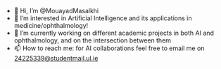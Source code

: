 - 👋 Hi, I’m @MouayadMasalkhi
- 👀 I’m interested in Artificial Intelligence and its applications in medicine/ophthalmology!
- 🌱 I’m currently working on different  academic projects in both AI and ophthalmology, and on the intersection between them
- 📫 How to reach me: for AI collaborations feel free to email me on 24225339@studentmail.ul.ie

<!---
MouayadMasalkhi/MouayadMasalkhi is a ✨ special ✨ repository because its `README.md` (this file) appears on your GitHub profile.
You can click the Preview link to take a look at your changes.
--->
